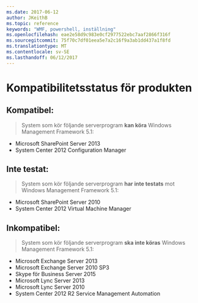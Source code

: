 ```yaml
---
ms.date: 2017-06-12
author: JKeithB
ms.topic: reference
keywords: "WMF, powershell, inställning"
ms.openlocfilehash: eae2e58d9c983e0cf2977522ebc7aaf2866f316f
ms.sourcegitcommit: 75f70c7df01eea5e7a2c16f9a3ab1dd437a1f8fd
ms.translationtype: MT
ms.contentlocale: sv-SE
ms.lasthandoff: 06/12/2017
---
```

# <a name="product-compatibility-status"></a>Kompatibilitetsstatus för produkten

## <a name="compatible"></a>Kompatibel:
> System som kör följande serverprogram **kan köra** Windows Management Framework 5.1:

- Microsoft SharePoint Server 2013
- System Center 2012 Configuration Manager

## <a name="not-tested"></a>Inte testat:
> System som kör följande serverprogram **har inte testats** mot Windows Management Framework 5.1:

- Microsoft SharePoint Server 2010
- System Center 2012 Virtual Machine Manager

## <a name="incompatible"></a>Inkompatibel:
> System som kör följande serverprogram **ska inte köras** Windows Management Framework 5.1:

- Microsoft Exchange Server 2013
- Microsoft Exchange Server 2010 SP3
- Skype för Business Server 2015
- Microsoft Lync Server 2013
- Microsoft Lync Server 2010
- System Center 2012 R2 Service Management Automation


